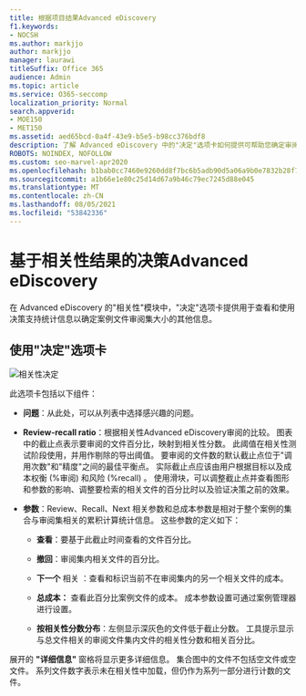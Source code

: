 ```yaml
---
title: 根据项目结果Advanced eDiscovery
f1.keywords:
- NOCSH
ms.author: markjjo
author: markjjo
manager: laurawi
titleSuffix: Office 365
audience: Admin
ms.topic: article
ms.service: O365-seccomp
localization_priority: Normal
search.appverid:
- MOE150
- MET150
ms.assetid: aed65bcd-0a4f-43e9-b5e5-b98cc376bdf8
description: 了解 Advanced eDiscovery 中的"决定"选项卡如何提供可帮助您确定审阅案例文件集的正确大小的数据。
ROBOTS: NOINDEX, NOFOLLOW
ms.custom: seo-marvel-apr2020
ms.openlocfilehash: b1bab0cc7460e9260dd8f7bc6b5adb90d5a06a9b0e7832b28f7d3a2cb4e35f85
ms.sourcegitcommit: a1b66e1e80c25d14d67a9b46c79ec7245d88e045
ms.translationtype: MT
ms.contentlocale: zh-CN
ms.lasthandoff: 08/05/2021
ms.locfileid: "53842336"
---
```

# <a name="decisions-based-on-relevance-results-in-advanced-ediscovery"></a>基于相关性结果的决策Advanced eDiscovery
  
在 Advanced eDiscovery 的"相关性"模块中，"决定"选项卡提供用于查看和使用决策支持统计信息以确定案例文件审阅集大小的其他信息。
  
## <a name="using-the-decide-tab"></a>使用"决定"选项卡

![相关性决定](../media/f32fed89-f3b5-404a-90c7-ea25d2eb58a9.png)
  
此选项卡包括以下组件：
  
- **问题**：从此处，可以从列表中选择感兴趣的问题。

- **Review-recall ratio**：根据相关性Advanced eDiscovery审阅的比较。 图表中的截止点表示要审阅的文件百分比，映射到相关性分数。 此阈值在相关性测试阶段使用，并用作剔除的导出阈值。 要审阅的文件数的默认截止点位于"调用次数"和"精度"之间的最佳平衡点。 实际截止点应该由用户根据目标以及成本权衡 (%审阅) 和风险 (%recall) 。 使用滑块，可以调整截止点并查看图形和参数的影响、调整要检索的相关文件的百分比时以及验证决策之前的效果。

- **参数**：Review、Recall、Next 相关参数和总成本参数是相对于整个案例的集合与审阅集相关的累积计算统计信息。 这些参数的定义如下：

  - **查看**：要基于此截止时间查看的文件百分比。

  - **撤回**：审阅集内相关文件的百分比。

  - **下一个** 相关 ：查看和标识当前不在审阅集内的另一个相关文件的成本。

  - **总成本：** 查看此百分比案例文件的成本。 成本参数设置可通过案例管理器进行设置。

  - **按相关性分数分布**：左侧显示深灰色的文件低于截止分数。 工具提示显示与总文件相关的审阅文件集内文件的相关性分数和相关百分比。

展开的 **"详细信息"** 窗格将显示更多详细信息。 集合图中的文件不包括空文件或空文件。 系列文件数字表示未在相关性中加载，但仍作为系列一部分进行计数的文件。
